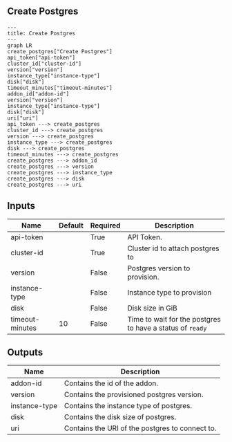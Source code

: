## Create Postgres

```mermaid
---
title: Create Postgres
---
graph LR
create_postgres["Create Postgres"]
api_token["api-token"]
cluster_id["cluster-id"]
version["version"]
instance_type["instance-type"]
disk["disk"]
timeout_minutes["timeout-minutes"]
addon_id["addon-id"]
version["version"]
instance_type["instance-type"]
disk["disk"]
uri["uri"]
api_token ---> create_postgres
cluster_id ---> create_postgres
version ---> create_postgres
instance_type ---> create_postgres
disk ---> create_postgres
timeout_minutes ---> create_postgres
create_postgres ---> addon_id
create_postgres ---> version
create_postgres ---> instance_type
create_postgres ---> disk
create_postgres ---> uri
```
## Inputs
| Name | Default | Required | Description |
| --- | --- | --- | --- |
| api-token |  | True | API Token. |
| cluster-id |  | True | Cluster id to attach postgres to |
| version |  | False | Postgres version to provision. |
| instance-type |  | False | Instance type to provision |
| disk |  | False | Disk size in GiB |
| timeout-minutes | 10 | False | Time to wait for the postgres to have a status of `ready` |

## Outputs
| Name | Description |
| --- | --- |
| addon-id | Contains the id of the addon. |
| version | Contains the provisioned postgres version. |
| instance-type | Contains the instance type of postgres. |
| disk | Contains the disk size of postgres. |
| uri | Contains the URI of the postgres to connect to. |


